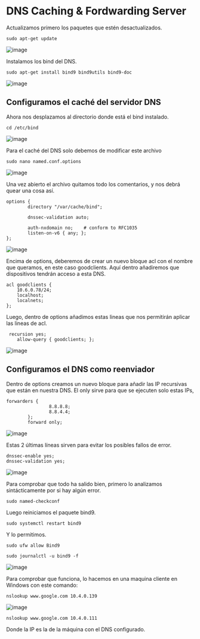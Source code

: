 # DNS Caching & Fordwarding Server

Actualizamos primero los paquetes que estén desactualizados.
```
sudo apt-get update
```
![image](https://github.com/user-attachments/assets/670142c9-1d93-45a1-bcd4-29164ee4933a)

Instalamos los bind del DNS.
```
sudo apt-get install bind9 bind9utils bind9-doc
```
![image](https://github.com/user-attachments/assets/63116c57-227d-4975-9a45-1ed49ca0ad62)

## Configuramos el caché del servidor DNS

Ahora nos desplazamos al directorio donde está el bind instalado.
```
cd /etc/bind
```
![image](https://github.com/user-attachments/assets/ffbdab26-480a-424b-a6f2-f1f1320ddd0f)

Para el caché del DNS solo debemos de modificar este archivo
```
sudo nano named.conf.options
```
![image](https://github.com/user-attachments/assets/a3044f7c-7164-4fa6-bbd8-d7c49a27369c)

Una vez abierto el archivo quitamos todo los comentarios, y nos debrá quear una cosa así.
```
options {
        directory "/var/cache/bind";

        dnssec-validation auto;

        auth-nxdomain no;    # conform to RFC1035
        listen-on-v6 { any; };
};
```
![image](https://github.com/user-attachments/assets/7c67e008-f14f-42ad-9c65-2fff5f698db4)

Encima de options, deberemos de crear un nuevo bloque acl con el nombre que queramos, en este caso goodclients. Aquí dentro añadiremos que dispositivos tendrán acceso a esta DNS.
```
acl goodclients {
    10.6.0.78/24;
    localhost;
    localnets;
};
```
Luego, dentro de options añadimos estas lineas que nos permitirán aplicar las lineas de acl.
```
 recursion yes;
    allow-query { goodclients; };
```
![image](https://github.com/user-attachments/assets/5811bce2-7612-4b2c-aaaf-fdba30e11099)

## Configuramos el DNS como reenviador

Dentro de options creamos un nuevo bloque para añadir las IP recursivas que están en nuestra DNS. El only sirve para que se ejecuten solo estas IPs,
```
forwarders {
                8.8.8.8;
                8.8.4.4;
        };
        forward only;
```
![image](https://github.com/user-attachments/assets/3bcbc29b-8920-419f-a3be-e8403111d70f)

Estas 2 últimas líneas sirven para evitar los posibles fallos de error.
```
dnssec-enable yes;
dnssec-validation yes;
```
![image](https://github.com/user-attachments/assets/c0e0e627-2771-4428-81b6-9c9f65299344)

Para comprobar que todo ha salido bien, primero lo analizamos sintácticamente por si hay algún error.
```
sudo named-checkconf
```
Luego reiniciamos el paquete bind9.
```
sudo systemctl restart bind9
```
Y lo permitimos.
```
sudo ufw allow Bind9
```
```
sudo journalctl -u bind9 -f
```
![image](https://github.com/user-attachments/assets/5b51d275-fff0-4dd0-83a7-b538f4aa8d4e)

Para comprobar que funciona, lo hacemos en una maquina cliente en Windows con este comando:
```
nslookup www.google.com 10.4.0.139
```
![image](https://github.com/user-attachments/assets/b99f299a-0e45-4beb-add6-ca3adb108138)

```
nslookup www.google.com 10.4.0.111
```
Donde la IP es la de la máquina con el DNS configurado.

